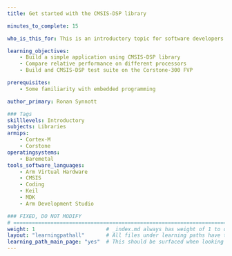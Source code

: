 ```yaml
---
title: Get started with the CMSIS-DSP library

minutes_to_complete: 15

who_is_this_for: This is an introductory topic for software developers new to CMSIS-DSP.

learning_objectives: 
    - Build a simple application using CMSIS-DSP library
    - Compare relative performance on different processors
    - Build and CMSIS-DSP test suite on the Corstone-300 FVP

prerequisites:
    - Some familiarity with embedded programming

author_primary: Ronan Synnott

### Tags
skilllevels: Introductory
subjects: Libraries
armips:
    - Cortex-M
    - Corstone
operatingsystems:
    - Baremetal
tools_software_languages:
    - Arm Virtual Hardware
    - CMSIS
    - Coding
    - Keil
    - MDK
    - Arm Development Studio

### FIXED, DO NOT MODIFY
# ================================================================================
weight: 1                       # _index.md always has weight of 1 to order correctly
layout: "learningpathall"       # All files under learning paths have this same wrapper
learning_path_main_page: "yes"  # This should be surfaced when looking for related content. Only set for _index.md of learning path content.
---
```

